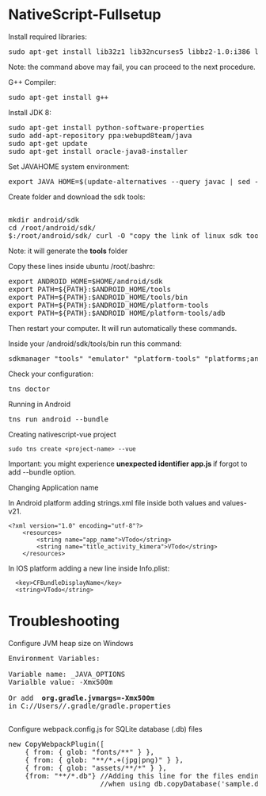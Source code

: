 # NativeScript-Fullsetup

Install required libraries:
<pre>
sudo apt-get install lib32z1 lib32ncurses5 libbz2-1.0:i386 libstdc++6:i386
</pre>
Note: the command above may fail, you can proceed to the next procedure.

G++ Compiler:
<pre>
sudo apt-get install g++
</pre>
Install JDK 8:

<pre>
sudo apt-get install python-software-properties
sudo add-apt-repository ppa:webupd8team/java
sudo apt-get update
sudo apt-get install oracle-java8-installer
</pre>

Set JAVAHOME system environment:
<pre>
export JAVA_HOME=$(update-alternatives --query javac | sed -n -e 's/Best: *\(.*\)\/bin\/javac/\1/p')
</pre>
Create folder and download the sdk tools:
<pre>

mkdir android/sdk
cd /root/android/sdk/
$:/root/android/sdk/ curl -O "copy the link of linux sdk tools zip file here from android downloads..."
</pre>

Note: it will generate the <b>tools</b> folder

Copy these lines inside ubuntu /root/.bashrc:
<pre>
export ANDROID_HOME=$HOME/android/sdk
export PATH=${PATH}:$ANDROID_HOME/tools
export PATH=${PATH}:$ANDROID_HOME/tools/bin
export PATH=${PATH}:$ANDROID_HOME/platform-tools
export PATH=${PATH}:$ANDROID_HOME/platform-tools/adb
</pre>

Then restart your computer. It will run automatically these commands.

Inside your /android/sdk/tools/bin run this command:
<pre>
sdkmanager "tools" "emulator" "platform-tools" "platforms;android-28" "build-tools;28.0.3" "extras;android;m2repository" "extras;google;m2repository"
</pre>
Check your configuration:
<pre>
tns doctor
</pre>

Running in Android
<pre>
tns run android --bundle
</pre>

Creating nativescript-vue project
```
sudo tns create <project-name> --vue
```

Important: you might experience <b> unexpected identifier app.js </b> if forgot to add --bundle option.

Changing Application name

In Android platform adding strings.xml file inside both values and values-v21.
```
<?xml version="1.0" encoding="utf-8"?>
    <resources>
        <string name="app_name">VTodo</string>
        <string name="title_activity_kimera">VTodo</string>
    </resources>
```
In IOS platform adding a new line inside Info.plist:
```
  <key>CFBundleDisplayName</key>
  <string>VTodo</string>
```
# Troubleshooting

Configure JVM heap size on Windows
<pre>
Environment Variables:

Variable name: _JAVA_OPTIONS 
Varialble value: -Xmx500m

Or add <b> org.gradle.jvmargs=-Xmx500m </b>
in C://Users/<your-name>/.gradle/gradle.properties
  
</pre>

Configure webpack.config.js for SQLite database (.db) files 
<pre>
new CopyWebpackPlugin([
    { from: { glob: "fonts/**" } },
    { from: { glob: "**/*.+(jpg|png)" } },
    { from: { glob: "assets/**/*" } },
    {from: "**/*.db"} //Adding this line for the files ending with .db to recognize
                      //when using db.copyDatabase('sample.db')
</pre>

